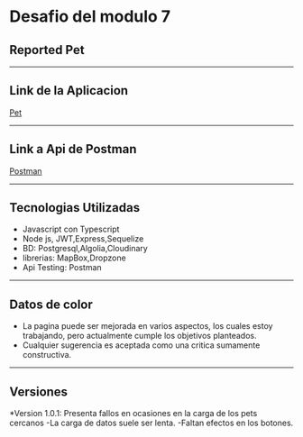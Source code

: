 # Desafio del modulo 7
## Reported Pet
***
## Link de la Aplicacion
[Pet](https://des-k648.onrender.com)
***
## Link a Api de Postman
[Postman]()
***
## Tecnologias Utilizadas
* Javascript con Typescript
* Node js, JWT,Express,Sequelize
* BD: Postgresql,Algolia,Cloudinary
* librerias: MapBox,Dropzone
* Api Testing: Postman
***
## Datos de color
* La pagina puede ser mejorada en varios aspectos, los cuales estoy trabajando, pero actualmente cumple los objetivos planteados.
* Cualquier sugerencia es aceptada como una critica sumamente constructiva.
***
## Versiones
*Version 1.0.1: Presenta fallos en ocasiones en la carga de los pets cercanos
    -La carga de datos suele ser lenta.
    -Faltan efectos en los botones.
